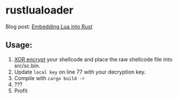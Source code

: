 # rustlualoader


Blog post: [Embedding Lua into Rust](https://www.synercomm.com/blog/evading-defender-by-embedding-lua-into-rust/)


## Usage:
1. [XOR encrypt](https://github.com/djackreuter/shellcode-encryption) your shellcode and place the raw shellcode file into src/sc.bin.
2. Update `local key` on line 77 with your decryption key.
3. Compile with `cargo build -r`
4. ???
5. Profit
